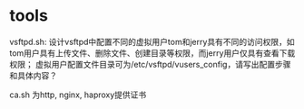 # tools

vsftpd.sh:
	设计vsftpd中配置不同的虚拟用户tom和jerry具有不同的访问权限，如tom用户具有上传文件、删除文件、创建目录等权限，而jerry用户仅具有查看下载权限；
	虚拟用户配置文件目录可为/etc/vsftpd/vusers_config，请写出配置步骤和具体内容？

ca.sh
	为http, nginx, haproxy提供证书
